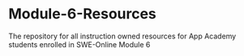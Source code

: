 # Module-6-Resources
The repository for all instruction owned resources for App Academy students enrolled in SWE-Online Module 6
